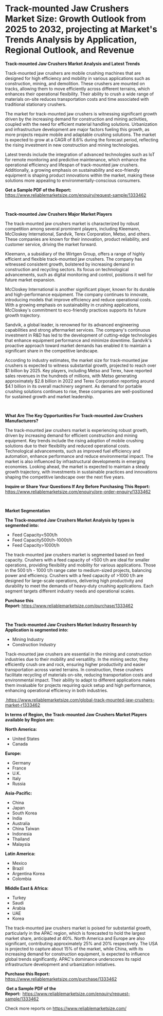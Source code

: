 <p><h1>Track-mounted Jaw Crushers Market Size: Growth Outlook from 2025 to 2032, projecting at Market's Trends Analysis by Application, Regional Outlook, and Revenue</h1></p><p><strong>Track-mounted Jaw Crushers Market Analysis and Latest Trends</strong></p>
<p><p>Track-mounted jaw crushers are mobile crushing machines that are designed for high efficiency and mobility in various applications such as construction, mining, and demolition. These crushers are mounted on tracks, allowing them to move efficiently across different terrains, which enhances their operational flexibility. Their ability to crush a wide range of materials on-site reduces transportation costs and time associated with traditional stationary crushers.</p><p>The market for track-mounted jaw crushers is witnessing significant growth driven by the increasing demand for construction and mining activities, coupled with the need for efficient material handling solutions. Urbanization and infrastructure development are major factors fueling this growth, as more projects require mobile and adaptable crushing solutions. The market is expected to grow at a CAGR of 8.6% during the forecast period, reflecting the rising investment in new construction and mining technologies.</p><p>Latest trends include the integration of advanced technologies such as IoT for remote monitoring and predictive maintenance, which enhance the operational efficiency and lifespan of track-mounted jaw crushers. Additionally, a growing emphasis on sustainability and eco-friendly equipment is shaping product innovations within the market, making these solutions more appealing to environmentally-conscious consumers.</p></p>
<p><strong>Get a Sample PDF of the Report:&nbsp;</strong> <a href="https://www.reliablemarketsize.com/enquiry/request-sample/1333462?utm_campaign=2749&utm_medium=2&utm_source=Github&utm_content=ia&utm_term=24032025&utm_id=track-mounted-jaw-crushers">https://www.reliablemarketsize.com/enquiry/request-sample/1333462</a></p>
<p>&nbsp;</p>
<p><strong>Track-mounted Jaw Crushers Major Market Players</strong></p>
<p><p>The track-mounted jaw crushers market is characterized by robust competition among several prominent players, including Kleemann, McCloskey International, Sandvik, Terex Corporation, Metso, and others. These companies are known for their innovation, product reliability, and customer service, driving the market forward.</p><p>Kleemann, a subsidiary of the Wirtgen Group, offers a range of highly efficient and flexible track-mounted jaw crushers. The company has witnessed consistent growth, bolstered by increasing demand in construction and recycling sectors. Its focus on technological advancements, such as digital monitoring and control, positions it well for future market expansion.</p><p>McCloskey International is another significant player, known for its durable and high-performance equipment. The company continues to innovate, introducing models that improve efficiency and reduce operational costs. With a growing emphasis on sustainability in crushing applications, McCloskey's commitment to eco-friendly practices supports its future growth trajectory.</p><p>Sandvik, a global leader, is renowned for its advanced engineering capabilities and strong aftermarket services. The company's continuous investment in R&D has led to the development of cutting-edge technologies that enhance equipment performance and minimize downtime. Sandvik's proactive approach toward market demands has enabled it to maintain a significant share in the competitive landscape.</p><p>According to industry estimates, the market size for track-mounted jaw crushers is expected to witness substantial growth, projected to reach over $1 billion by 2025. Key players, including Metso and Terex, have reported sales revenues in the hundreds of millions, with Metso generating approximately $2.8 billion in 2022 and Terex Corporation reporting around $4.1 billion in its overall machinery segment. As demand for portable crushing solutions continues to rise, these companies are well-positioned for sustained growth and market leadership.</p></p>
<p>&nbsp;</p>
<p><strong>What Are The Key Opportunities For Track-mounted Jaw Crushers Manufacturers?</strong></p>
<p><p>The track-mounted jaw crushers market is experiencing robust growth, driven by increasing demand for efficient construction and mining equipment. Key trends include the rising adoption of mobile crushing solutions due to their flexibility and reduced operational costs. Technological advancements, such as improved fuel efficiency and automation, enhance performance and reduce environmental impact. The market is also influenced by infrastructural developments in emerging economies. Looking ahead, the market is expected to maintain a steady growth trajectory, with investments in sustainable practices and innovations shaping the competitive landscape over the next five years.</p></p>
<p><strong>Inquire or Share Your Questions If Any Before Purchasing This Report:</strong> <a href="https://www.reliablemarketsize.com/enquiry/pre-order-enquiry/1333462?utm_campaign=2749&utm_medium=2&utm_source=Github&utm_content=ia&utm_term=24032025&utm_id=track-mounted-jaw-crushers">https://www.reliablemarketsize.com/enquiry/pre-order-enquiry/1333462</a></p>
<p>&nbsp;</p>
<p><strong>Market Segmentation</strong></p>
<p><strong>The Track-mounted Jaw Crushers Market Analysis by types is segmented into:</strong></p>
<p><ul><li>Feed Capacity<500t/h</li><li>Feed Capacity500t/h-1000t/h</li><li>Feed Capacity>1000t/h</li></ul></p>
<p><p>The track-mounted jaw crushers market is segmented based on feed capacity. Crushers with a feed capacity of <500 t/h are ideal for smaller operations, providing flexibility and mobility for various applications. Those in the 500 t/h - 1000 t/h range cater to medium-sized projects, balancing power and efficiency. Crushers with a feed capacity of >1000 t/h are designed for large-scale operations, delivering high productivity and durability to meet the demands of heavy-duty crushing applications. Each segment targets different industry needs and operational scales.</p></p>
<p><strong>Purchase this Report:&nbsp;</strong><a href="https://www.reliablemarketsize.com/purchase/1333462?utm_campaign=2749&utm_medium=2&utm_source=Github&utm_content=ia&utm_term=24032025&utm_id=track-mounted-jaw-crushers">https://www.reliablemarketsize.com/purchase/1333462</a></p>
<p>&nbsp;</p>
<p><strong>The Track-mounted Jaw Crushers Market Industry Research by Application is segmented into:</strong></p>
<p><ul><li>Mining Industry</li><li>Construction Industry</li></ul></p>
<p><p>Track-mounted jaw crushers are essential in the mining and construction industries due to their mobility and versatility. In the mining sector, they efficiently crush ore and rock, ensuring higher productivity and easier transportation across varied terrains. In construction, these crushers facilitate recycling of materials on-site, reducing transportation costs and environmental impact. Their ability to adapt to different applications makes them invaluable for projects requiring quick setup and high performance, enhancing operational efficiency in both industries.</p></p>
<p><a href="https://www.reliablemarketsize.com/global-track-mounted-jaw-crushers-market-r1333462?utm_campaign=2749&utm_medium=2&utm_source=Github&utm_content=ia&utm_term=24032025&utm_id=track-mounted-jaw-crushers">&nbsp;https://www.reliablemarketsize.com/global-track-mounted-jaw-crushers-market-r1333462</a></p>
<p><strong>In terms of Region, the Track-mounted Jaw Crushers Market Players available by Region are:</strong></p>
<p>
    <p> <strong> North America: </strong>
        <ul>
            <li>United States</li>
            <li>Canada</li>
        </ul>
        </p> 
    <p> <strong> Europe: </strong>
        <ul>
            <li>Germany</li>
            <li>France</li>
            <li>U.K.</li>
            <li>Italy</li>
            <li>Russia</li>
        </ul>
        </p> 
    <p> <strong> Asia-Pacific: </strong>
        <ul>
            <li>China</li>
            <li>Japan</li>
            <li>South Korea</li>
            <li>India</li>
            <li>Australia</li>
            <li>China Taiwan</li>
            <li>Indonesia</li>
            <li>Thailand</li>
            <li>Malaysia</li>
        </ul>
        </p> 
    <p> <strong> Latin America: </strong>
        <ul>
            <li>Mexico</li>
            <li>Brazil</li>
            <li>Argentina Korea</li>
            <li>Colombia</li>
        </ul>
        </p> 
    <p> <strong> Middle East & Africa: </strong>
        <ul>
            <li>Turkey</li>
            <li>Saudi</li>
            <li>Arabia</li>
            <li>UAE</li>
            <li>Korea</li>
        </ul>
    </p>
    </p>
<p><p>The track-mounted jaw crushers market is poised for substantial growth, particularly in the APAC region, which is forecasted to hold the largest market share, anticipated at 40%. North America and Europe are also significant, contributing approximately 25% and 20% respectively. The USA is projected to capture about 15% of the market, while China, with its increasing demand for construction equipment, is expected to influence global trends significantly. APAC's dominance underscores its rapid infrastructure development and urbanization initiatives.</p></p>
<p><strong>Purchase this Report: </strong><a href="https://www.reliablemarketsize.com/purchase/1333462?utm_campaign=2749&utm_medium=2&utm_source=Github&utm_content=ia&utm_term=24032025&utm_id=track-mounted-jaw-crushers">https://www.reliablemarketsize.com/purchase/1333462</a></p>
<p>&nbsp;<strong>Get a Sample PDF of the Report:&nbsp;&nbsp;</strong><a href="https://www.reliablemarketsize.com/enquiry/request-sample/1333462?utm_campaign=2749&utm_medium=2&utm_source=Github&utm_content=ia&utm_term=24032025&utm_id=track-mounted-jaw-crushers">https://www.reliablemarketsize.com/enquiry/request-sample/1333462</a></p>
<p><strong></strong></p>
<p>Check more reports on <a href="https://www.reliablemarketsize.com/?utm_campaign=2749&utm_medium=2&utm_source=Github&utm_content=ia&utm_term=24032025&utm_id=track-mounted-jaw-crushers">https://www.reliablemarketsize.com/</a></p>